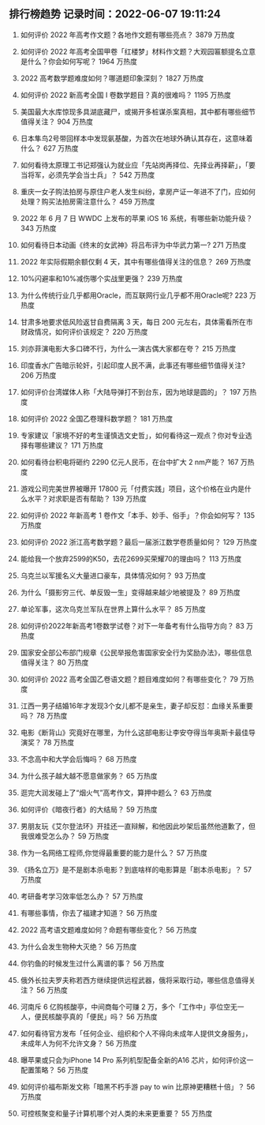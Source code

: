 
## 排行榜趋势 记录时间：2022-06-07 19:11:24
  
  1. 如何评价 2022 年高考作文题？各地作文题有哪些亮点？ 3879 万热度
    
  2. 如何评价 2022 年高考全国甲卷「红楼梦」材料作文题？大观园匾额提名立意是什么？你会如何写呢？ 1964 万热度
    
  3. 2022 高考数学题难度如何？哪道题印象深刻？ 1827 万热度
    
  4. 如何评价 2022 新高考全国 Ⅰ 卷数学题目？真的很难吗？ 1195 万热度
    
  5. 美国最大水库惊现多具湖底藏尸，或揭开多桩谋杀案真相，其中都有哪些细节值得关注？ 904 万热度
    
  6. 日本隼鸟2号带回样本中发现氨基酸，为首次在地球外确认其存在，这意味着什么？ 627 万热度
    
  7. 如何看待太原理工书记郑强认为就业应「先站岗再择位、先择业再择薪」，「要当将军，必须先学会当士兵」？ 542 万热度
    
  8. 重庆一女子购法拍房与原住户老人发生纠纷，拿房产证一年进不了门，应如何处理？购买法拍房需注意什么？ 459 万热度
    
  9. 2022 年 6 月 7 日 WWDC 上发布的苹果 iOS 16 系统，有哪些新功能升级？ 343 万热度
    
  10. 如何看待日本动画《终末的女武神》将吕布评为中华武力第一? 271 万热度
    
  11. 2022 年实际假期余额仅剩 4 天，其中有哪些值得关注的信息？ 269 万热度
    
  12. 10%闪避率和10%减伤哪个实战里更强？ 239 万热度
    
  13. 为什么传统行业几乎都用Oracle，而互联网行业几乎都不用Oracle呢? 223 万热度
    
  14. 甘肃多地要求低风险返甘自费隔离 3 天，每日 200 元左右，具体需看所在市财政情况，如何评价该规定？ 220 万热度
    
  15. 刘亦菲演电影大多口碑不行，为什么一演古偶大家都在夸？ 215 万热度
    
  16. 印度香水广告暗示轮奸，引起印度人民不满，此事还有哪些细节值得关注? 206 万热度
    
  17. 如何评价台湾媒体人称「大陆导弹打不到台东，因为地球是圆的」？ 197 万热度
    
  18. 如何评价 2022 全国乙卷理科数学题？ 181 万热度
    
  19. 专家建议「家境不好的考生谨慎选文史哲」，如何看待这一观点？你对专业选择有哪些建议？ 171 万热度
    
  20. 如何看待台积电将砸约 2290 亿元人民币，在台中扩大 2 nm产能？ 167 万热度
    
  21. 游戏公司完美世界被曝开 17800 元「付费实践」项目，这个价格在业内是什么水平？对求职是否有帮助？ 139 万热度
    
  22. 如何评价 2022 年新高考 1 卷作文「本手、妙手、俗手」？你会如何写？ 135 万热度
    
  23. 如何评价 2022 浙江高考数学题？最后一届浙江数学卷质量如何？ 129 万热度
    
  24. 能给我一个放弃2599的K50，去花2699买荣耀70的理由吗？ 113 万热度
    
  25. 乌克兰以军援名义大量进口豪车，具体情况如何？ 93 万热度
    
  26. 为什么「摄影穷三代、单反毁一生」变得越来越少地被提及？ 89 万热度
    
  27. 单论军事，这次乌克兰军队在世界上算什么水平？ 85 万热度
    
  28. 如何评价2022年新高考1卷数学试卷？对下一年备考有什么指导方向？ 83 万热度
    
  29. 国家安全部公布部门规章《公民举报危害国家安全行为奖励办法》，哪些信息值得关注？ 80 万热度
    
  30. 如何评价 2022 高考全国乙卷语文题？题目难度如何？有哪些变化？ 79 万热度
    
  31. 江西一男子结婚16年才发现3个女儿都不是亲生，妻子却反怼：血缘关系重要吗？ 78 万热度
    
  32. 电影《断背山》究竟好在哪里，为什么这部电影让李安夺得当年奥斯卡最佳导演奖？ 78 万热度
    
  33. 不念高中和大学会后悔吗？ 68 万热度
    
  34. 为什么孩子越大越不愿意做家务？ 65 万热度
    
  35. 逛完大润发碰上了“烟火气”高考作文，算押中题么？ 63 万热度
    
  36. 如何评价《暗夜行者》的大结局？ 59 万热度
    
  37. 男朋友玩《艾尔登法环》开挂还一直辩解，和他因此吵架后虽然他道歉了，但我很难受怎么办？ 59 万热度
    
  38. 作为一名网络工程师,你觉得最重要的能力是什么？ 57 万热度
    
  39. 《扬名立万》是不是剧本杀电影？到底啥样的电影算是「剧本杀电影」？ 57 万热度
    
  40. 考研备考学习效率低怎么办？ 57 万热度
    
  41. 有哪些事情，你去了福建才知道？ 56 万热度
    
  42. 2022 高考语文题难度如何？命题有哪些变化？ 56 万热度
    
  43. 为什么会发生物种大灭绝？ 56 万热度
    
  44. 你钓鱼的时候发生过什么离谱的事？ 56 万热度
    
  45. 俄外长拉夫罗夫称若西方继续提供远程武器，俄将采取行动，哪些信息值得关注？ 56 万热度
    
  46. 河南斥 6 亿购核酸亭，中间商每个可赚 2 万，多个「工作中」亭位空无一人，便民核酸亭真的「便民」吗？ 56 万热度
    
  47. 如何看待官方发布「任何企业、组织和个人不得向未成年人提供文身服务」，未成年人为何不允许文身？ 56 万热度
    
  48. 曝苹果或只会为iPhone 14 Pro 系列机型配备全新的A16 芯片，如何评价这一配置策略？ 56 万热度
    
  49. 如何评价福布斯发文称「暗黑不朽手游 pay to win 比原神更糟糕十倍」？ 56 万热度
    
  50. 可控核聚变和量子计算机哪个对人类的未来更重要？ 55 万热度
    